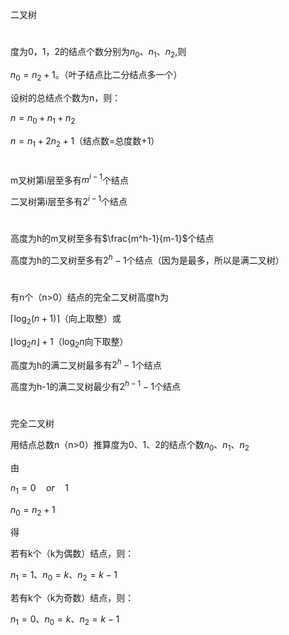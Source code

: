 <!--
 * @Author: D_bxg
 * @Date: 2021-09-30 09:15:03
 * @LastEditors: D_bxg
 * @LastEditTime: 2021-09-30 09:50:56
 * @Description: file content
 * @FilePath: \Ce:\Code\Data-Structures-and-Algorithms\data-structures-and-algorithms\c\2 Tree\2.1 BTree\README.md
-->
二叉树
>#
度为0，1，2的结点个数分别为$n_0$、$n_1$、$n_2$,则

$n_0 = n_2+1$。（叶子结点比二分结点多一个）

设树的总结点个数为n，则：

$n=n_0+n_1+n_2$

$n=n_1+2n_2+1$（结点数=总度数+1）
>#
m叉树第i层至多有$m^{i-1}$个结点

二叉树第i层至多有$2^{i-1}$个结点
>#
高度为h的m叉树至多有$\frac{m^h-1}{m-1}$个结点

高度为h的二叉树至多有$2^h-1$个结点（因为是最多，所以是满二叉树）
>#
有n个（n>0）结点的完全二叉树高度h为

$\lceil\log_2(n+1)\rceil$（向上取整）或

$\lfloor\log_2n\rfloor+1$（$\log_2n$向下取整）

高度为h的满二叉树最多有$2^h-1$个结点

高度为h-1的满二叉树最少有$2^{h-1}-1$个结点
>#
完全二叉树

用结点总数n（n>0）推算度为0、1、2的结点个数$n_0$、$n_1$、$n_2$

由

$n_1=0\quad or \quad 1$

$n_0 = n_2+1$

得

若有k个（k为偶数）结点，则：

$n_1=1$、$n_0=k$、$n_2=k-1$ 

若有k个（k为奇数）结点，则：

$n_1=0$、$n_0=k$、$n_2=k-1$ 
